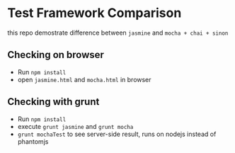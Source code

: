 # Test Framework Comparison
this repo demostrate difference between 
`jasmine` and `mocha + chai + sinon`

## Checking on browser
- Run `npm install`
- open `jasmine.html` and `mocha.html` in browser

## Checking with grunt
- Run `npm install`
- execute `grunt jasmine` and `grunt mocha` 
- `grunt mochaTest` to see server-side result, runs on nodejs instead of phantomjs
